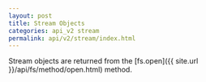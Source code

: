 ```yaml
---
layout: post
title: Stream Objects
categories: api_v2 stream
permalink: api/v2/stream/index.html
---
```


Stream objects are returned from the [fs.open]({{ site.url }}/api/fs/method/open.html) method.
